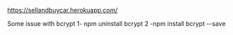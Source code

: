 https://sellandbuycar.herokuapp.com/



Some issue with bcrypt
1- npm uninstall bcrypt
2 -npm install bcrypt --save
